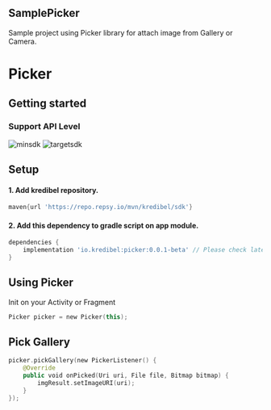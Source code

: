 ## SamplePicker
Sample project using Picker library for attach image from Gallery or Camera.

# Picker
## Getting started
### Support API Level
![minsdk](https://img.shields.io/badge/Min%20SDK-API%2024-%233DDC84?logo=android) ![targetsdk](https://img.shields.io/badge/Max%20Support-API%2031-%233DDC84?logo=android)

## Setup
#### 1. Add kredibel repository.
```groovy
maven{url 'https://repo.repsy.io/mvn/kredibel/sdk'}
```

#### 2. Add this dependency to gradle script on app module.
```groovy
dependencies {
    implementation 'io.kredibel:picker:0.0.1-beta' // Please check latest version
}
```
## Using Picker
Init on your Activity or Fragment
```kotlin
Picker picker = new Picker(this);
```

## Pick Gallery
```kotlin
picker.pickGallery(new PickerListener() {
    @Override
    public void onPicked(Uri uri, File file, Bitmap bitmap) {
        imgResult.setImageURI(uri);
    }
});
```
